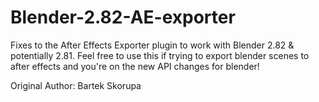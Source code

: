 # Blender-2.82-AE-exporter
Fixes to the After Effects Exporter plugin to work with Blender 2.82 &amp; potentially 2.81. 
Feel free to use this if trying to export blender scenes to after effects and you're on the new API changes for blender!

Original Author: Bartek Skorupa
